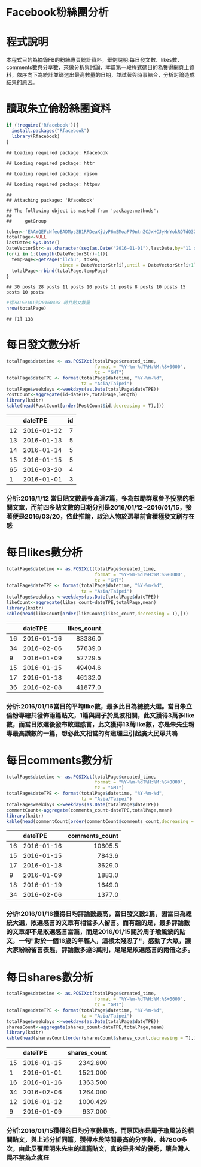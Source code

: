 Facebook粉絲團分析
================

程式說明
========

本程式目的為摘錄FB的粉絲專頁統計資料，舉例說明:每日發文數、likes數、comments數與分享數，來做分析與討論，本篇第一段程式碼目的為獲得網頁上資料，依序向下為統計並篩選出最高數量的日期，並試著與時事結合，分析討論造成結果的原因。

讀取朱立倫粉絲團資料
====================

``` r
if (!require('Rfacebook')){
  install.packages("Rfacebook")
  library(Rfacebook)
}
```

    ## Loading required package: Rfacebook

    ## Loading required package: httr

    ## Loading required package: rjson

    ## Loading required package: httpuv

    ## 
    ## Attaching package: 'Rfacebook'

    ## The following object is masked from 'package:methods':
    ## 
    ##     getGroup

``` r
token<-'EAAYQEFcNfeoBADMpsZB1RPDeaXjUyP6mSMoaP79ntnZCJxHCJyMrYokROTdQ3ZBmvCoPZCiyW9YSWoWk2ZC7g6O55NT6xQLJLYd0kXVFtx2cQHJCC8ZBtbJziR0y0STZAxFETGwHQ830yRqrMZAYYawzizoDgE5EcJEeqXxSztxNGyHZA4rWZB9I7YVijoUJiZBEjAZD'
totalPage<-NULL
lastDate<-Sys.Date()
DateVectorStr<-as.character(seq(as.Date("2016-01-01"),lastDate,by="11 days"))
for(i in 1:(length(DateVectorStr)-1)){
  tempPage<-getPage("llchu", token,
                    since = DateVectorStr[i],until = DateVectorStr[i+1])
  totalPage<-rbind(totalPage,tempPage)
}
```

    ## 30 posts 28 posts 11 posts 10 posts 11 posts 8 posts 10 posts 15 posts 10 posts

``` r
#從20160101到20160408 總共貼文數量
nrow(totalPage)
```

    ## [1] 133

每日發文數分析
==============

``` r
totalPage$datetime <- as.POSIXct(totalPage$created_time, 
                                 format = "%Y-%m-%dT%H:%M:%S+0000", 
                                 tz = "GMT") 
totalPage$dateTPE <- format(totalPage$datetime, "%Y-%m-%d", 
                            tz = "Asia/Taipei")
totalPage$weekdays <-weekdays(as.Date(totalPage$dateTPE))
PostCount<-aggregate(id~dateTPE,totalPage,length)
library(knitr)
kable(head(PostCount[order(PostCount$id,decreasing = T),]))
```

|     | dateTPE    |   id|
|-----|:-----------|----:|
| 12  | 2016-01-12 |    7|
| 13  | 2016-01-13 |    5|
| 14  | 2016-01-14 |    5|
| 15  | 2016-01-15 |    5|
| 65  | 2016-03-20 |    4|
| 1   | 2016-01-01 |    3|

### 分析:2016/1/12 當日貼文數最多高達7篇，多為鼓勵群眾參予投票的相關文章，而前四多貼文數的日期分別是2016/01/12~2016/01/15，接著便是2016/03/20，依此推論，政治人物於選舉前會積極發文刷存在感

每日likes數分析
===============

``` r
totalPage$datetime <- as.POSIXct(totalPage$created_time, 
                                 format = "%Y-%m-%dT%H:%M:%S+0000", 
                                 tz = "GMT")
totalPage$dateTPE <- format(totalPage$datetime, "%Y-%m-%d", 
                            tz = "Asia/Taipei") 
totalPage$weekdays <-weekdays(as.Date(totalPage$dateTPE))
likeCount<-aggregate(likes_count~dateTPE,totalPage,mean)
library(knitr)
kable(head(likeCount[order(likeCount$likes_count,decreasing = T),]))
```

|     | dateTPE    |  likes\_count|
|-----|:-----------|-------------:|
| 16  | 2016-01-16 |       83386.0|
| 34  | 2016-02-06 |       57639.0|
| 9   | 2016-01-09 |       52729.5|
| 15  | 2016-01-15 |       49404.6|
| 17  | 2016-01-18 |       46132.0|
| 36  | 2016-02-08 |       41877.0|

### 分析:2016/01/16當日的平均like數，最多此日為總統大選。當日朱立倫粉專總共發佈兩篇貼文，1篇與周子於風波相關，此文獲得3萬多like數，而當日敗選後發布敗選感言，此文獲得13萬like數，亦是朱先生粉專最高讚數的一篇，想必此文相當的有道理且引起廣大民眾共鳴

每日comments數分析
==================

``` r
totalPage$datetime <- as.POSIXct(totalPage$created_time, 
                                 format = "%Y-%m-%dT%H:%M:%S+0000", 
                                 tz = "GMT")
totalPage$dateTPE <- format(totalPage$datetime, "%Y-%m-%d", 
                            tz = "Asia/Taipei") 
totalPage$weekdays <-weekdays(as.Date(totalPage$dateTPE))
commentCount<-aggregate(comments_count~dateTPE,totalPage,mean)
library(knitr)
kable(head(commentCount[order(commentCount$comments_count,decreasing = T),]))
```

|     | dateTPE    |  comments\_count|
|-----|:-----------|----------------:|
| 16  | 2016-01-16 |          10605.5|
| 15  | 2016-01-15 |           7843.6|
| 17  | 2016-01-18 |           3629.0|
| 9   | 2016-01-09 |           1883.0|
| 18  | 2016-01-19 |           1649.0|
| 34  | 2016-02-06 |           1377.0|

### 分析:2016/01/16獲得日均評論數最高，當日發文數2篇，因當日為總統大選，敗選感言的文章有相當多人留言。而有趣的是，最多評論數的文章卻不是敗選感言當篇，而是2016/01/15關於周子瑜風波的貼文，一句"對於一個16歲的年輕人，這樣太殘忍了"，感動了大眾，讓大家紛紛留言表態，評論數多達3萬則，足足是敗選感言的兩倍之多。

每日shares數分析
================

``` r
totalPage$datetime <- as.POSIXct(totalPage$created_time, 
                                 format = "%Y-%m-%dT%H:%M:%S+0000", 
                                 tz = "GMT")
totalPage$dateTPE <- format(totalPage$datetime, "%Y-%m-%d", 
                            tz = "Asia/Taipei") 
totalPage$weekdays <-weekdays(as.Date(totalPage$dateTPE))
sharesCount<-aggregate(shares_count~dateTPE,totalPage,mean)
library(knitr)
kable(head(sharesCount[order(sharesCount$shares_count,decreasing = T),]))
```

|     | dateTPE    |  shares\_count|
|-----|:-----------|--------------:|
| 15  | 2016-01-15 |       2342.600|
| 1   | 2016-01-01 |       1521.000|
| 16  | 2016-01-16 |       1363.500|
| 34  | 2016-02-06 |       1264.000|
| 12  | 2016-01-12 |       1000.429|
| 9   | 2016-01-09 |        937.000|

### 分析:2016/01/15獲得的日均分享數最高，而原因亦是周子瑜風波的相關貼文，與上述分析同篇，獲得本段時間最高的分享數，共7800多次，由此反覆證明朱先生的這篇貼文，真的是非常的優秀，讓台灣人民不禁為之瘋狂

